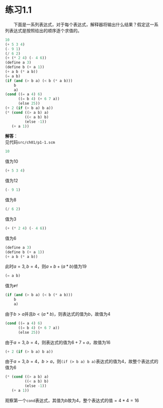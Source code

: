 # 练习1.1 
&emsp;&emsp;下面是一系列表达式，对于每个表达式，解释器将输出什么结果？假定这一系列表达式是按照给出的顺序逐个求值的。
```lisp
10
(+ 5 3 4)
(- 9 1)
(/ 6 2)
(+ (* 2 4) (- 4 6))
(define a 3)
(define b (+ a 1))
(+ a b (* a b))
(= a b)
(if (and (> b a) (< b (* a b)))
    b
    a)
(cond ((= a 4) 6)
      ((= b 4) (+ 6 7 a))
      (else 25))
(+ 2 (if (> b a) b a))
(* (cond ((> a b) a)
         ((< a b) b)
         (else -1))
   (+ a 1))
```
**解答**：  
见代码`src/ch01/p1-1.scm`
```lisp
10
```
值为10  
```lisp
(+ 5 3 4)
```
值为12
```lisp
(- 9 1)
```
值为8
```lisp
(/ 6 2)
```
值为3
```lisp
(+ (* 2 4) (- 4 6))
```
值为6
```lisp
(define a 3)
(define b (+ a 1))
(+ a b (* a b))
```
此时$a=3, b=4$，则$a+b+(a*b)$值为19
```lisp
(= a b)
```
值为`#f`
```lisp
(if (and (> b a) (< b (* a b)))
    b
    a)
```
由于$b > a$并且$b < (a * b)$，则表达式的值为$b$，故值为4
```lisp
(cond ((= a 4) 6)
      ((= b 4) (+ 6 7 a))
      (else 25))
```
由于$a=3,b=4$，则表达式的值为$6+7+a$，故值为16
```lisp
(+ 2 (if (> b a) b a))
```
由于$a=3,b=4$，$b>a$，则`(if (> b a) b a)`表达式的值为4，故整个表达式的值为6
```lisp
(* (cond ((> a b) a)
         ((< a b) b)
         (else -1))
   (+ a 1))
```
观察第一个`cond`表达式，其值为$b$故为4，整个表达式的值$=4*4=16$